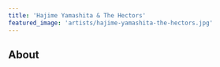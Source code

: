 ```yaml
---
title: 'Hajime Yamashita & The Hectors'
featured_image: 'artists/hajime-yamashita-the-hectors.jpg'
---
```


## About


